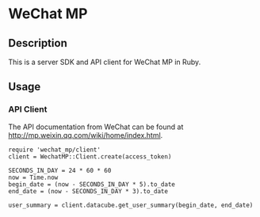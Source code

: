 # WeChat MP

## Description

This is a server SDK and API client for WeChat MP in Ruby.

## Usage

### API Client

The API documentation from WeChat can be found at http://mp.weixin.qq.com/wiki/home/index.html.

    require 'wechat_mp/client'
    client = WechatMP::Client.create(access_token)

    SECONDS_IN_DAY = 24 * 60 * 60
    now = Time.now
    begin_date = (now - SECONDS_IN_DAY * 5).to_date
    end_date = (now - SECONDS_IN_DAY * 3).to_date

    user_summary = client.datacube.get_user_summary(begin_date, end_date)
